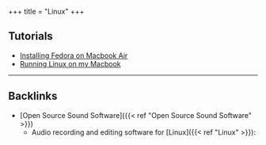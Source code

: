 +++
title = "Linux"
+++


## Tutorials
- [Installing Fedora on Macbook Air](https://alex.dzyoba.com/blog/macbook-air-linux/)
- [Running Linux on my Macbook](https://djhworld.github.io/post/2020/06/07/running-linux-on-my-macbook/)

---
## Backlinks
* [Open Source Sound Software]({{< ref "Open Source Sound Software" >}})
	* Audio recording and editing software for [Linux]({{< ref "Linux" >}}):

